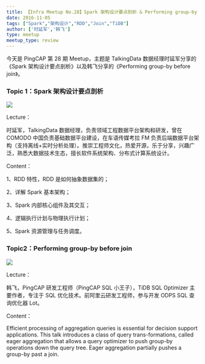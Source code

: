 ```yaml
---
title: 【Infra Meetup No.28】Spark 架构设计要点剖析 & Performing group-by before join
date: 2016-11-05
tags: ["Spark","架构设计","RDD","Join","TiDB"]
author: ['时延军','韩飞']
type: meetup
meetup_type: review
---
```



今天是 PingCAP 第 28 期 Meetup，主题是 TalkingData 数据经理时延军分享的《Spark 架构设计要点剖析》以及韩飞分享的《Performing group-by before join》。

### Topic 1：Spark 架构设计要点剖析

![](http://upload-images.jianshu.io/upload_images/542677-9f575627e1fac5eb?imageMogr2/auto-orient/strip%7CimageView2/2/w/1240)

 Lecture：

时延军，TalkingData 数据经理，负责领域工程数据平台架构和研发，曾在 COMODO 中国负责基础数据平台建设，在车语传媒考拉 FM 负责后端数据平台架构（支持离线+实时分析处理）。推崇工程师文化，热爱开源，乐于分享，兴趣广泛，熟悉大数据技术生态，擅长软件系统架构、分布式计算系统设计。

Content：

1、RDD 特性，RDD 是如何抽象数据集的；

2、详解 Spark 基本架构；

3、Spark 内部核心组件及其交互；

4、逻辑执行计划与物理执行计划；

5、Spark 资源管理与任务调度。

### Topic2：Performing group-by before join

![](http://upload-images.jianshu.io/upload_images/542677-00d848e0a0dccc8b?imageMogr2/auto-orient/strip%7CimageView2/2/w/1240) 

Lecture：

韩飞，PingCAP 研发工程师（PingCAP SQL 小王子），TiDB SQL Optimizer 主要作者，专注于 SQL 优化技术。前阿里云研发工程师，参与开发 ODPS SQL 查询优化器 Lot。

Content：

Efficient processing of aggregation queries is essential for decision support applications. This talk introduces a class of query trans-formations, called eager aggregation that allows a query optimizer to push group-by operations down the query tree. Eager aggregation partially pushes a group-by past a join.

